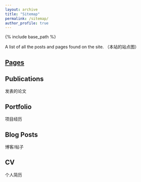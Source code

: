 ```yaml
---
layout: archive
title: "Sitemap"
permalink: /sitemap/
author_profile: true
---
```


{% include base_path %}

A list of all the posts and pages found on the site. （本站的站点图）

<h2><a href="https://leeehb.github.io/">Pages</a></h2>
<!--  [Pages](https://leeehb.github.io/ "个人主页")。 -->
<!--  <a href="https://leeehb.github.io/">个人主页</a> -->

<h2>Publications</h2>
发表的论文

<h2>Portfolio</h2>
项目经历

<h2>Blog Posts</h2>
博客/帖子

<h2>CV</h2>
个人简历



